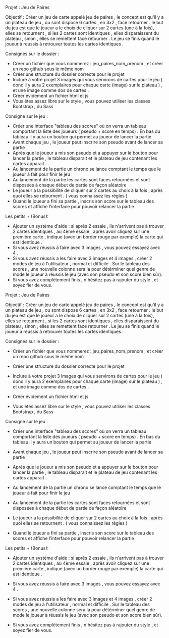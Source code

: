 Projet : Jeu de Paires  

Objectif : Créer un jeu de carte appelé jeu de paires , le concept est qu'il y a un plateau de jeu , ou sont disposé 6 cartes , en 3x2 , face retourner . le but du jeu est que le joueur a le choix de cliquer sur 2 cartes (une à la fois), elles se retournent , si les 2 cartes sont identiques , elles disparaissent du plateau , sinon , elles se remettent face retourner . Le jeu se finis quand le joueur à reussis à retrouver toutes les cartes identiques .

Consignes sur le dossier :
- Créer un fichier que vous nommerez : jeu_paires_nom_prenom , et créer un repo github sous le même nom
- Créer une structure du dossier correcte pour le projet  
- Inclure à votre projet 3 images qui vous servirons de cartes pour le jeu ( donc il y aura 2 exemplaires pour chaque carte (image) sur le plateau ) , et une image comme dos de cartes . 
- Créer évidement un fichier html et js 
- Vous êtes assez libre sur le style , vous pouvez utiliser les classes Bootstrap , du Sass 

Consigne sur le jeu : 
- Créer une interface "tableau des scores" où on verra un tableau comportant la liste des joueurs ( pseudo + score en temps) . En bas du tableau il y aura un bouton qui permet au joueur de lancer la partie
- Avant chaque jeu , le joueur peut inscrire son pseudo avant de lancer sa partie 
- Après que le joueur a mis son pseudo et a appuyer sur le bouton pour lancer la partie , le tableau disparait et le plateau de jeu contenant les cartes apparait .
- Au lancement de la partie un chrono se lance comptant le temps que le joueur à fait pour finir le jeu
- Au lancement de la partie les cartes sont faces retournées et sont disposées à chaque début de partie de façon aléatoire
- Le joueur a la possibilité de cliquer sur 2 cartes au choix à la fois , après quoi elles se retournent . ( vous connaissez les règles )
- Quand le joueur a fini sa partie , inscris son score sur le tableau des scores et affiche l'interface pour pouvoir relancer la partie

Les petits +  (Bonus):
- Ajouter un système d'aide : si après 2 essaie , ils n'arrivent pas à trouver 2 cartes identiques , au 4ème essaie , après avoir cliquez sur une première carte , indique (avec un border rouge par exemple) la carte qui est identique .
- Si vous avez réussis à faire avec 3 images , vous pouvez essayez avec 4 .
- Si vous avez réussis a les faire  avec 3 images et 4 images , créer 2 modes de jeu à l'utilisateur , normal et difficile . Sur le tableau des scores , une nouvelle colonne sera la pour détérminer quel genre de mode le joueur à réussis le jeu (avec son pseudo et son score bien sûr).
- Si vous avez complétement finis , n'hésitez pas à rajouter du style , et soyez fier de vous.

<!-- ############################################################################## -->
<!-- Consignes décortiquer -->

Projet : Jeu de Paires  

Objectif : Créer un jeu de carte appelé jeu de paires , le concept est qu'il y a un plateau de jeu , ou sont disposé 6 cartes , en 3x2 , face retourner . le but du jeu est que le joueur a le choix de cliquer sur 2 cartes (une à la fois), elles se retournent , si les 2 cartes sont identiques , elles disparaissent du plateau , sinon , elles se remettent face retourner . Le jeu se finis quand le joueur à reussis à retrouver toutes les cartes identiques .

Consignes sur le dossier :

- Créer un fichier que vous nommerez : jeu_paires_nom_prenom , et créer un repo github sous le même nom

- Créer une structure du dossier correcte pour le projet  

- Inclure à votre projet 3 images qui vous servirons de cartes pour le jeu ( donc il y aura 2 exemplaires pour chaque carte (image) sur le plateau ) , et une image comme dos de cartes . 

- Créer évidement un fichier html et js 

- Vous êtes assez libre sur le style , vous pouvez utiliser les classes Bootstrap , du Sass 

Consigne sur le jeu : 
- Créer une interface "tableau des scores" où on verra un tableau comportant la liste des joueurs ( pseudo + score en temps) . En bas du tableau il y aura un bouton qui permet au joueur de lancer la partie

- Avant chaque jeu , le joueur peut inscrire son pseudo avant de lancer sa partie 

- Après que le joueur a mis son pseudo et a appuyer sur le bouton pour lancer la partie , le tableau disparait et le plateau de jeu contenant les cartes apparait .

- Au lancement de la partie un chrono se lance comptant le temps que le joueur à fait pour finir le jeu

- Au lancement de la partie les cartes sont faces retournées et sont disposées à chaque début de partie de façon aléatoire

- Le joueur a la possibilité de cliquer sur 2 cartes au choix à la fois , après quoi elles se retournent . ( vous connaissez les règles )

- Quand le joueur a fini sa partie , inscris son score sur le tableau des scores et affiche l'interface pour pouvoir relancer la partie

Les petits +  (Bonus):
- Ajouter un système d'aide : si après 2 essaie , ils n'arrivent pas à trouver 2 cartes identiques , au 4ème essaie , après avoir cliquez sur une première carte , indique (avec un border rouge par exemple) la carte qui est identique .

- Si vous avez réussis à faire avec 3 images , vous pouvez essayez avec 4 .

- Si vous avez réussis a les faire  avec 3 images et 4 images , créer 2 modes de jeu à l'utilisateur , normal et difficile . Sur le tableau des scores , une nouvelle colonne sera la pour détérminer quel genre de mode le joueur à réussis le jeu (avec son pseudo et son score bien sûr).

- Si vous avez complétement finis , n'hésitez pas à rajouter du style , et soyez fier de vous.

